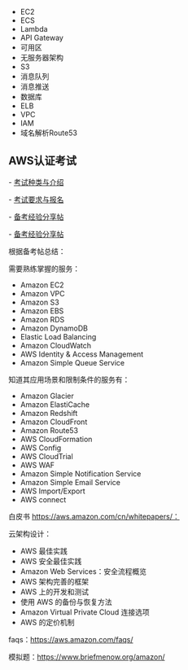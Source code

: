 - EC2
- ECS
- Lambda
- API Gateway
- 可用区
- 无服务器架构
- S3
- 消息队列
- 消息推送
- 数据库
- ELB
- VPC
- IAM
- 域名解析Route53



## AWS认证考试

\- [考试种类与介绍](https://aws.amazon.com/cn/certification/?nav=tc&loc=3)

\- [考试要求与报名](https://aws.amazon.com/cn/certification/certified-solutions-architect-associate/)

\- [备考经验分享帖](https://www.jianshu.com/p/98e4bcdaea3b)

\- [备考经验分享帖](http://www.huangbowen.net/blog/2017/06/08/hwo-to-pass-aws-certifications/)



根据备考帖总结：



需要熟练掌握的服务：



- Amazon EC2
- Amazon VPC
- Amazon S3
- Amazon EBS
- Amazon RDS
- Amazon DynamoDB
- Elastic Load Balancing
- Amazon CloudWatch
- AWS Identity & Access Management
- Amazon Simple Queue Service



知道其应用场景和限制条件的服务有：



- Amazon Glacier
- Amazon ElastiCache
- Amazon Redshift
- Amazon CloudFront
- Amazon Route53
- AWS CloudFormation
- AWS Config
- AWS CloudTrial
- AWS WAF
- Amazon Simple Notification Service
- Amazon Simple Email Service
- AWS Import/Export
- AWS connect



白皮书 https://aws.amazon.com/cn/whitepapers/：



云架构设计：

- AWS 最佳实践
- AWS 安全最佳实践
- Amazon Web Services：安全流程概览
- AWS 架构完善的框架
- AWS 上的开发和测试
- 使用 AWS 的备份与恢复方法
- Amazon Virtual Private Cloud 连接选项
- AWS 的定价机制



faqs：https://aws.amazon.com/faqs/



模拟题：https://www.briefmenow.org/amazon/